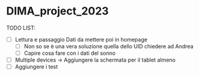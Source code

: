 # DIMA_project_2023

TODO LIST:

- [ ] Lettura e passaggio Dati da mettere poi in homepage
  - [ ] Non so se è una vera soluzione quella dello UID chiedere ad Andrea
  - [ ] Capire cosa fare con i dati del sonno
- [ ] Multiple devices -> Aggiungere la schermata per il tablet almeno
- [ ] Aggiungere i test
